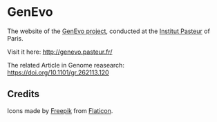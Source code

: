 # GenEvo

The website of the [GenEvo project](https://research.pasteur.fr/fr/project/genevo-project), conducted at the [Institut Pasteur](https://www.pasteur.fr/en) of Paris.

Visit it here: http://genevo.pasteur.fr/

The related Article in Genome reasearch: https://doi.org/10.1101/gr.262113.120

## Credits

Icons made by [Freepik](https://www.flaticon.com/authors/freepik) from [Flaticon](https://www.flaticon.com).
